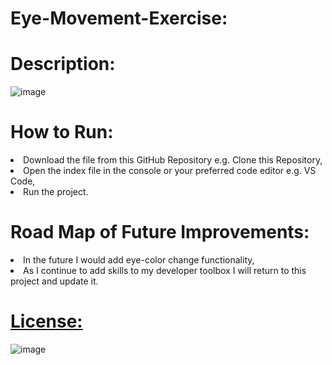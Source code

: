 # Eye-Movement-Exercise:



# Description: 



![image](https://user-images.githubusercontent.com/101611557/169732479-31187c46-0773-42d1-8ee4-f0bb4d61f9ca.png)



# How to Run:
<li>Download the file from this GitHub Repository e.g. Clone this Repository,
<li>Open the index file in the console or your preferred code editor e.g. VS Code, 
<li>Run the project.

# Road Map of Future Improvements: 
<li>In the future I would add eye-color change functionality,
<li>As I continue to add skills to my developer toolbox I will return to this project and update it.


  
# [License:](https://github.com/SheaTang/Eye-Movement-Exercise/blob/master/LICENSE)
  
  
  ![image](https://user-images.githubusercontent.com/101611557/170185398-1c61db2d-3c78-4529-920e-54deb25ffda5.png)
